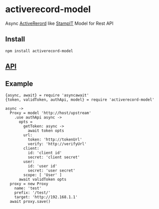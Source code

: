 # activerecord-model
Async [ActiveRerord](https://bfanger.nl/angular-activerecord/api/#!/api/ActiveRecord) like [StampIT](https://github.com/stampit-org/stampit) Model for Rest API

## Install
```
npm install activerecord-model
```

## [API](https://rawcdn.githack.com/twhtanghk/activerecord-model/master/docs/index.html)

## Example
```
{async, await} = require 'asyncawait'
{token, validToken, authApi, model} = require 'activerecord-model'

async ->
  Proxy = model 'http://host/upstream'
    .use authApi async ->
      opts =
        getToken: async ->
          await token opts
        url:
          token: 'http://tokenUrl'
          verify: 'http://verifyUrl'
        client:
          id: 'client id'
          secret: 'client secret'
        user:
          id: 'user id'
          secret: 'user secret'
        scope: [ 'User' ]
      await validToken opts
  proxy = new Proxy
    name: 'test'
    prefix: '/test/'
    target: 'http://192.168.1.1'
  await proxy.save()
```
